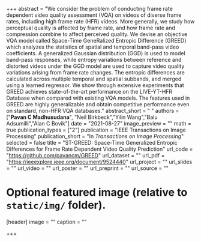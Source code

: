 +++
abstract = "We consider the problem of conducting frame rate dependent video quality assessment (VQA) on videos of diverse frame rates, including high frame rate (HFR) videos. More generally, we study how perceptual quality is affected by frame rate, and how frame rate and compression combine to affect perceived quality. We devise an objective VQA model called Space-Time GeneRalized Entropic Difference (GREED) which analyzes the statistics of spatial and temporal band-pass video coefficients. A generalized Gaussian distribution (GGD) is used to model band-pass responses, while entropy variations between reference and distorted videos under the GGD model are used to capture video quality variations arising from frame rate changes. The entropic differences are calculated across multiple temporal and spatial subbands, and merged using a learned regressor. We show through extensive experiments that GREED achieves state-of-the-art performance on the LIVE-YT-HFR Database when compared with existing VQA models. The features used in GREED are highly generalizable and obtain competitive performance even on standard, non-HFR VQA databases."
abstract_short = " "
authors = ["**Pavan C Madhusudana**", "Neil Birkbeck","Yilin Wang","Balu Adsumilli","Alan C Bovik"]
date = "2021-08-27"
image_preview = ""
math = true
publication_types = ["2"]
publication = "IEEE Transactions on Image Processing"
publication_short = "In *Transactions on Image Processing*"
selected = false
title = "ST-GREED: Space-Time Generalized Entropic Differences for Frame Rate Dependent Video Quality Prediction"
url_code = "https://github.com/pavancm/GREED"
url_dataset = ""
url_pdf = "https://ieeexplore.ieee.org/document/9524440"
url_project = ""
url_slides = ""
url_video = ""
url_poster = ""
url_preprint = ""
url_source = ""

# Optional featured image (relative to `static/img/` folder).
[header]
image = ""
caption = ""

+++



